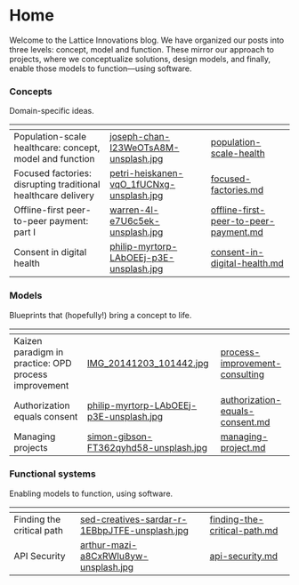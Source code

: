 # Home

Welcome to the Lattice Innovations blog. We have organized our posts into three levels: concept, model and function. These mirror our approach to projects, where we conceptualize solutions, design models, and finally, enable those models to function—using software.

### Concepts

Domain-specific ideas.

<table data-view="cards"><thead><tr><th></th><th data-hidden data-card-cover data-type="files"></th><th data-hidden data-card-target data-type="content-ref"></th></tr></thead><tbody><tr><td>Population-scale healthcare: concept, model and function</td><td><a href=".gitbook/assets/joseph-chan-I23WeOTsA8M-unsplash.jpg">joseph-chan-I23WeOTsA8M-unsplash.jpg</a></td><td><a href="readme/population-scale-health/">population-scale-health</a></td></tr><tr><td>Focused factories: disrupting traditional healthcare delivery</td><td><a href=".gitbook/assets/petri-heiskanen-vqO_1fUCNxg-unsplash.jpg">petri-heiskanen-vqO_1fUCNxg-unsplash.jpg</a></td><td><a href="focused-factories.md">focused-factories.md</a></td></tr><tr><td>Offline-first peer-to-peer payment: part I</td><td><a href=".gitbook/assets/warren-4l-e7U6c5ek-unsplash.jpg">warren-4l-e7U6c5ek-unsplash.jpg</a></td><td><a href="offline-first-peer-to-peer-payment.md">offline-first-peer-to-peer-payment.md</a></td></tr><tr><td>Consent in digital health</td><td><a href=".gitbook/assets/philip-myrtorp-LAbOEEj-p3E-unsplash.jpg">philip-myrtorp-LAbOEEj-p3E-unsplash.jpg</a></td><td><a href="readme/consent-in-digital-health.md">consent-in-digital-health.md</a></td></tr></tbody></table>



### Models

Blueprints that (hopefully!) bring a concept to life.

<table data-view="cards"><thead><tr><th></th><th data-hidden data-card-cover data-type="files"></th><th data-hidden data-card-target data-type="content-ref"></th></tr></thead><tbody><tr><td>Kaizen paradigm in practice: OPD process improvement</td><td><a href=".gitbook/assets/IMG_20141203_101442.jpg">IMG_20141203_101442.jpg</a></td><td><a href="process-improvement-consulting/">process-improvement-consulting</a></td></tr><tr><td>Authorization equals consent</td><td><a href=".gitbook/assets/philip-myrtorp-LAbOEEj-p3E-unsplash.jpg">philip-myrtorp-LAbOEEj-p3E-unsplash.jpg</a></td><td><a href="authorization-equals-consent.md">authorization-equals-consent.md</a></td></tr><tr><td>Managing projects</td><td><a href=".gitbook/assets/simon-gibson-FT362qyhd58-unsplash.jpg">simon-gibson-FT362qyhd58-unsplash.jpg</a></td><td><a href="readme/managing-project.md">managing-project.md</a></td></tr></tbody></table>



### Functional systems

Enabling models to function, using software.

<table data-view="cards"><thead><tr><th></th><th data-hidden data-card-cover data-type="files"></th><th data-hidden data-card-target data-type="content-ref"></th></tr></thead><tbody><tr><td>Finding the critical path</td><td><a href=".gitbook/assets/sed-creatives-sardar-r-1EBbpJTFE-unsplash.jpg">sed-creatives-sardar-r-1EBbpJTFE-unsplash.jpg</a></td><td><a href="finding-the-critical-path.md">finding-the-critical-path.md</a></td></tr><tr><td>API Security</td><td><a href=".gitbook/assets/arthur-mazi-a8CxRWIu8yw-unsplash.jpg">arthur-mazi-a8CxRWIu8yw-unsplash.jpg</a></td><td><a href="readme/api-security.md">api-security.md</a></td></tr></tbody></table>
